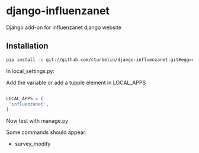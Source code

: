 # django-influenzanet
Django add-on for influenzanet django website

## Installation

```bash
pip install -e git://github.com/cturbelin/django-influenzanet.git#egg=django-influenzanet
```

In local_settings.py:

Add the variable or add a tupple element in LOCAL_APPS

```python

LOCAL_APPS = (
 'influenzanet',
)


```

Now test with manage.py

Some commands should appear:

 - survey_modify

